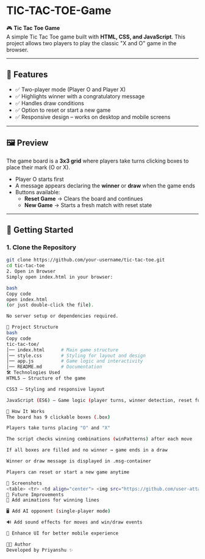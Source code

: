 # **TIC-TAC-TOE-Game**

🎮 **Tic Tac Toe Game**  
A simple Tic Tac Toe game built with **HTML, CSS, and JavaScript**. This project allows two players to play the classic "X and O" game in the browser.  

---

## **📌 Features**
- ✅ Two-player mode (Player O and Player X)  
- ✅ Highlights winner with a congratulatory message  
- ✅ Handles draw conditions  
- ✅ Option to reset or start a new game  
- ✅ Responsive design – works on desktop and mobile screens  

---

## **🖼️ Preview**
The game board is a **3x3 grid** where players take turns clicking boxes to place their mark (O or X).  
- Player O starts first  
- A message appears declaring the **winner** or **draw** when the game ends  
- Buttons available:  
  - **Reset Game** → Clears the board and continues  
  - **New Game** → Starts a fresh match with reset state  

---

## **🚀 Getting Started**

### 1. Clone the Repository  
```bash
git clone https://github.com/your-username/tic-tac-toe.git
cd tic-tac-toe
2. Open in Browser
Simply open index.html in your browser:

bash
Copy code
open index.html
(or just double-click the file).

No server setup or dependencies required.

📂 Project Structure
bash
Copy code
tic-tac-toe/
│── index.html      # Main game structure
│── style.css       # Styling for layout and design
│── app.js          # Game logic and interactivity
│── README.md       # Documentation
🛠️ Technologies Used
HTML5 – Structure of the game

CSS3 – Styling and responsive layout

JavaScript (ES6) – Game logic (player turns, winner detection, reset functionality)

🎯 How It Works
The board has 9 clickable boxes (.box)

Players take turns placing "O" and "X"

The script checks winning combinations (winPatterns) after each move

If all boxes are filled and no winner → game ends in a draw

Winner or draw message is displayed in .msg-container

Players can reset or start a new game anytime

📸 Screenshots
<table> <tr> <td align="center"> <img src="https://github.com/user-attachments/assets/fc4fefc3-012d-40be-9903-1645b9c6bc1d" width="350" alt="Game Board Screenshot" /> <br/><sub>Game Board</sub> </td> <td align="center"> <img src="https://github.com/user-attachments/assets/794422f6-6caa-45c8-b80a-00b5261d91e7" width="350" alt="Game In Progress Screenshot" /> <br/><sub>Game in Progress</sub> </td> </tr> <tr> <td align="center"> <img src="https://github.com/user-attachments/assets/dfa6d2cd-7b9b-4ecd-9020-1f2088bd021b" width="350" alt="Winner Message Screenshot" /> <br/><sub>Winner Announcement</sub> </td> <td align="center"> <img src="https://github.com/user-attachments/assets/df723b8d-6376-46ee-9822-a776a7a2a252" width="350" alt="Reset and New Game Screenshot" /> <br/><sub>Reset/New Game Options</sub> </td> </tr> </table>
🔮 Future Improvements
🎨 Add animations for winning lines

🖥️ Add AI opponent (single-player mode)

🔊 Add sound effects for moves and win/draw events

📱 Enhance UI for better mobile experience

👨‍💻 Author
Developed by Priyanshu ✨
